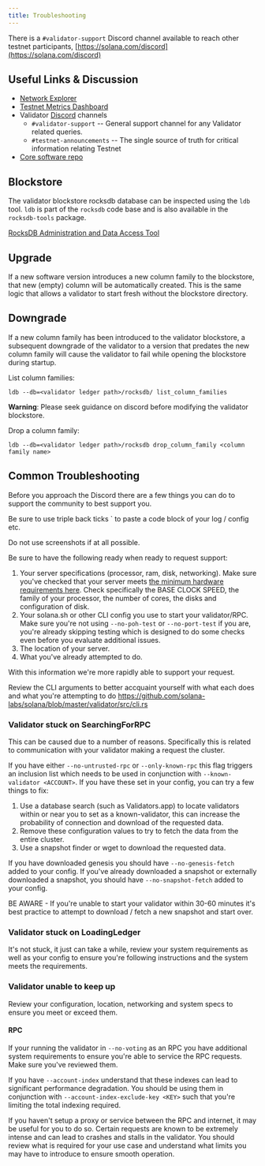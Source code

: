 ```yaml
---
title: Troubleshooting
---
```


There is a `#validator-support` Discord channel available to reach other
testnet participants, [https://solana.com/discord](https://solana.com/discord)

## Useful Links & Discussion

- [Network Explorer](http://explorer.solana.com/)
- [Testnet Metrics Dashboard](https://metrics.solana.com:3000/d/monitor-edge/cluster-telemetry-edge?refresh=60s&orgId=2)
- Validator [Discord](https://solana.com/discord) channels
  - `#validator-support` --  General support channel for any Validator related queries.
  - `#testnet-announcements` -- The single source of truth for critical information relating Testnet
- [Core software repo](https://github.com/solana-labs/solana)

## Blockstore

The validator blockstore rocksdb database can be inspected using the `ldb` tool.
`ldb` is part of the `rocksdb` code base and is also available in the `rocksdb-tools`
package.

[RocksDB Administration and Data Access Tool](https://github.com/facebook/rocksdb/wiki/Administration-and-Data-Access-Tool)

## Upgrade

If a new software version introduces a new column family to the blockstore,
that new (empty) column will be automatically created. This is the same logic
that allows a validator to start fresh without the blockstore directory.

## Downgrade

If a new column family has been introduced to the validator blockstore, a
subsequent downgrade of the validator to a version that predates the new column
family will cause the validator to fail while opening the blockstore during
startup.

List column families:
```
ldb --db=<validator ledger path>/rocksdb/ list_column_families
```

**Warning**: Please seek guidance on discord before modifying the validator
blockstore.

Drop a column family:
```
ldb --db=<validator ledger path>/rocksdb drop_column_family <column family name>
```

## Common Troubleshooting

Before you approach the Discord there are a few things you can do to support the community to best support you.

Be sure to use triple back ticks ` to paste a code block of your log / config etc.

Do not use screenshots if at all possible.

Be sure to have the following ready when ready to request support:

1. Your server specifications (processor, ram, disk, networking). Make sure you've checked that your server meets  [the minimum hardware requirements here](../requirements.md). Check specifically the BASE CLOCK SPEED, the family of your processor, the number of cores, the disks and configuration of disk.
2. Your solana.sh or other CLI config you use to start your validator/RPC.
Make sure you're not using `--no-poh-test` or `--no-port-test` if you are, you're already skipping testing which is designed to do some checks even before you evaluate additional issues.
3. The location of your server.
4. What you've already attempted to do.

With this information we're more rapidly able to support your request.

Review the CLI arguments to better accquaint yourself with what each does and what you're attempting to do https://github.com/solana-labs/solana/blob/master/validator/src/cli.rs

### Validator stuck on SearchingForRPC

This can be caused due to a number of reasons. Specifically this is related to communication with your validator making a request the cluster.

If you have either `--no-untrusted-rpc` or `--only-known-rpc` this flag triggers an inclusion list which needs to be used in conjunction with `--known-validator <ACCOUNT>`. If you have these set in your config, you can try a few things to fix:
1. Use a database search (such as Validators.app) to locate validators within or near you to set as a known-validator, this can increase the probability of connection and download of the requested data.
2. Remove these configuration values to try to fetch the data from the entire cluster.
3. Use a snapshot finder or wget to download the requested data.

If you have downloaded genesis you should have `--no-genesis-fetch` added to your config.
If you've already downloaded a snapshot or externally downloaded a snapshot, you should have `--no-snapshot-fetch` added to your config.

BE AWARE - If you're unable to start your validator within 30-60 minutes it's best practice to attempt to download / fetch a new snapshot and start over.

### Validator stuck on LoadingLedger

It's not stuck, it just can take a while, review your system requirements as well as your config to ensure you're following instructions and the system meets the requirements.

### Validator unable to keep up

Review your configuration, location, networking and system specs to ensure you meet or exceed them.

#### RPC

If your running the validator in `--no-voting` as an RPC you have additional system requirements to ensure you're able to service the RPC requests. Make sure you've reviewed them.

If you have `--account-index` understand that these indexes can lead to significant performance degradation. You should be using them in conjunction with `--account-index-exclude-key <KEY>` such that you're limiting the total indexing required.

If you haven't setup a proxy or service between the RPC and internet, it may be useful for you to do so. Certain requests are known to be extremely intense and can lead to crashes and stalls in the validator. You should review what is required for your use case and understand what limits you may have to introduce to ensure smooth operation.